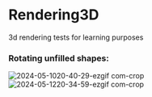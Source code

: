 # Rendering3D
 3d rendering tests for learning purposes 

### Rotating unfilled shapes:
![2024-05-1020-40-29-ezgif com-crop](https://github.com/Fillipe143/Rendering-3D/assets/69363580/0d21d1d9-cc25-4d58-890b-2453e5199be0)
![2024-05-1220-34-59-ezgif com-crop](https://github.com/Fillipe143/Rendering-3D/assets/69363580/689849ae-e042-493f-8312-e52e8e43731a)

